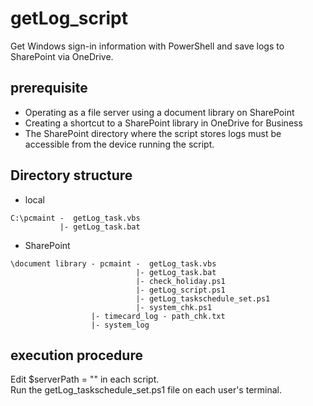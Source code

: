 # getLog_script
Get Windows sign-in information with PowerShell and save logs to SharePoint via OneDrive.

## prerequisite
* Operating as a file server using a document library on SharePoint
* Creating a shortcut to a SharePoint library in OneDrive for Business
* The SharePoint directory where the script stores logs must be accessible from the device running the script.

## Directory structure
* local
```
C:\pcmaint -  getLog_task.vbs
           |- getLog_task.bat
```
* SharePoint
```
\document library - pcmaint -  getLog_task.vbs
                            |- getLog_task.bat
                            |- check_holiday.ps1
                            |- getLog_script.ps1
                            |- getLog_taskschedule_set.ps1
                            |- system_chk.ps1
                  |- timecard_log - path_chk.txt
                  |- system_log
```
## execution procedure
Edit $serverPath = "" in each script.  
Run the getLog_taskschedule_set.ps1 file on each user's terminal.
